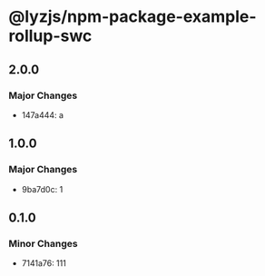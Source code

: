 # @lyzjs/npm-package-example-rollup-swc

## 2.0.0

### Major Changes

- 147a444: a

## 1.0.0

### Major Changes

- 9ba7d0c: 1

## 0.1.0

### Minor Changes

- 7141a76: 111
